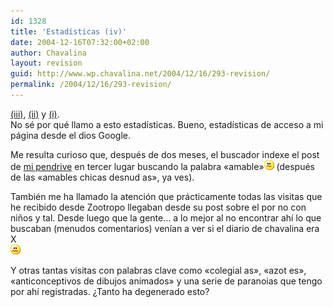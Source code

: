 ```yaml
---
id: 1328
title: 'Estadísticas (iv)'
date: 2004-12-16T07:32:00+02:00
author: Chavalina
layout: revision
guid: http://www.wp.chavalina.net/2004/12/16/293-revision/
permalink: /2004/12/16/293-revision/
---
```

<a href="http://www.chavalina.net/comentar.php?idpost=162&#038;q=estad" target="_blank">(iii)</a>, <a href="http://www.chavalina.net/comentar.php?idpost=97&#038;q=" target="_blank">(ii)</a> y <a href="http://www.chavalina.net/comentar.php?idpost=83&#038;q=estadísticas" target="_blank">(i)</a>.  
No sé por qué llamo a esto estadísticas. Bueno, estadísticas de acceso a mi página desde el dios Google.

Me resulta curioso que, después de dos meses, el buscador indexe el post de <a href="http://www.chavalina.net/comentar.php?idpost=238&#038;q=" target="_blank">mi pendrive</a> en tercer lugar buscando la palabra «amable»![emo](/imagenes/emoticonos/confuso.gif) (después de las «amables chicas desnud as», ya ves).

También me ha llamado la atención que prácticamente todas las visitas que he recibido desde Zootropo llegaban desde su post sobre el por no con niños y tal. Desde luego que la gente… a lo mejor al no encontrar ahí lo que buscaban (menudos comentarios) venían a ver si el diario de chavalina era X  
![asqueado](/imagenes/emoticonos/asqueado.gif) 

Y otras tantas visitas con palabras clave como «colegial as», «azot es», «anticonceptivos de dibujos animados» y una serie de paranoias que tengo por ahí registradas. ¿Tanto ha degenerado esto?